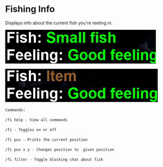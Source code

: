 # Fishing Info
Displays info about the current fish you're reeling in.

![](images/Picture1.png)

![](images/Picture2.png)

```
Commands: 

/fi help - View all commands

/fi - Toggles on or off

/fi pos - Prints the current position

/fi pos x y - Changes position to  given position

/fi filter - Toggle blocking chat about fish
```
